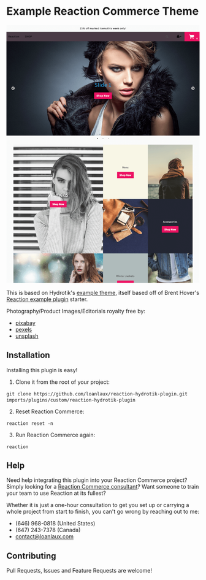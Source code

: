 # Example Reaction Commerce Theme

![Screenshot](https://raw.githubusercontent.com/loanlaux/reaction-hydrotik-plugin/master/screenshot.png)

This is based on Hydrotik's [example theme](https://github.com/hydrotik/reaction-hydrotik-plugin), itself based off of Brent Hover's [Reaction example plugin](https://github.com/reactioncommerce/reaction-example-plugin) starter.

Photography/Product Images/Editorials royalty free by:
* [pixabay](https://pixabay.com)
* [pexels](https://www.pexels.com)
* [unsplash](https://unsplash.com)

## Installation

Installing this plugin is easy!

1. Clone it from the root of your project:

```
git clone https://github.com/loanlaux/reaction-hydrotik-plugin.git imports/plugins/custom/reaction-hydrotik-plugin
```

2. Reset Reaction Commerce:

```
reaction reset -n
```

3. Run Reaction Commerce again:

```
reaction
```

## Help

Need help integrating this plugin into your Reaction Commerce project? Simply looking for a [Reaction Commerce consultant](https://loanlaux.com)? Want someone to train your team to use Reaction at its fullest?

Whether it is just a one-hour consultation to get you set up or carrying a whole project from start to finish, you can't go wrong by reaching out to me:

* (646) 968-0818 (United States)
* (647) 243-7378 (Canada)
* contact@loanlaux.com

## Contributing

Pull Requests, Issues and Feature Requests are welcome!
